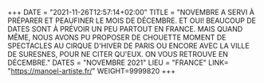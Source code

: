 +++
DATE = "2021-11-26T12:57:14+02:00"
TITLE = "NOVEMBRE A SERVI À PRÉPARER ET PEAUFINER LE MOIS DE DÉCEMBRE. ET OUI! BEAUCOUP DE DATES SONT À PRÉVOIR UN PEU PARTOUT EN FRANCE. MAIS QUAND MÊME, NOUS AVONS PU PROPOSER DE CHOUETTE MOMENT DE SPECTACLES AU CIRQUE D'HIVER DE PARIS OU ENCORE AVEC LA VILLE DE SURESNES, POUR NE CITER QU'EUX. ON VOUS RETROUVE EN DÉCEMBRE."
DATES = "NOVEMBRE 2021"
LIEU = "FRANCE"
LINK= "https://manoel-artiste.fr/"
WEIGHT=9999820
+++

